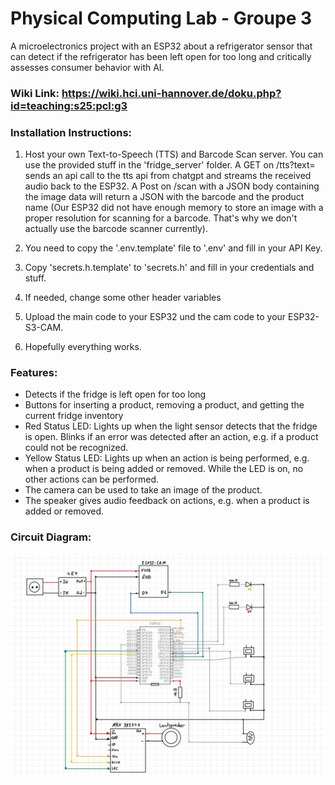 # Physical Computing Lab - Groupe 3

A microelectronics project with an ESP32 about a refrigerator sensor that can detect if the refrigerator has been left open for too long and critically assesses consumer behavior with AI.

### Wiki Link: https://wiki.hci.uni-hannover.de/doku.php?id=teaching:s25:pcl:g3


### Installation Instructions:
1. Host your own Text-to-Speech (TTS) and Barcode Scan server. You can use the provided stuff in the 'fridge_server' folder. A GET on /tts?text=<text> sends an api call to the tts api from chatgpt and streams the received audio back to the ESP32.
A Post on /scan with a JSON body containing the image data will return a JSON with the barcode and the product name (Our ESP32 did not have enough memory to store an image with a proper resolution for scanning for a barcode. That's why we don't actually use the barcode scanner currently).

2. You need to copy the '.env.template' file to '.env' and fill in your API Key.
3. Copy 'secrets.h.template' to 'secrets.h' and fill in your credentials and stuff.
4. If needed, change some other header variables
5. Upload the main code to your ESP32 und the cam code to your ESP32-S3-CAM.
6. Hopefully everything works.

### Features:
- Detects if the fridge is left open for too long
- Buttons for inserting a product, removing a product, and getting the current fridge inventory
- Red Status LED: Lights up when the light sensor detects that the fridge is open. Blinks if an error was detected after an action, e.g. if a product could not be recognized.
- Yellow Status LED: Lights up when an action is being performed, e.g. when a product is being added or removed. While the LED is on, no other actions can be performed.
- The camera can be used to take an image of the product.
- The speaker gives audio feedback on actions, e.g. when a product is added or removed.

### Circuit Diagram:
![Schaltplan](Schaltplan.png)
